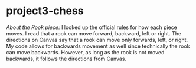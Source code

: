 # project3-chess

*About the Rook piece:*
I looked up the official rules for how each piece moves.
 I read that a rook can move forward, backward, left or right.
 The directions on Canvas say that a rook can move only forwards, left, or right.
 My code allows for backwards movement as well since technically the rook can move backwards.
 However, as long as the rook is not moved backwards, it follows the directions from Canvas.

